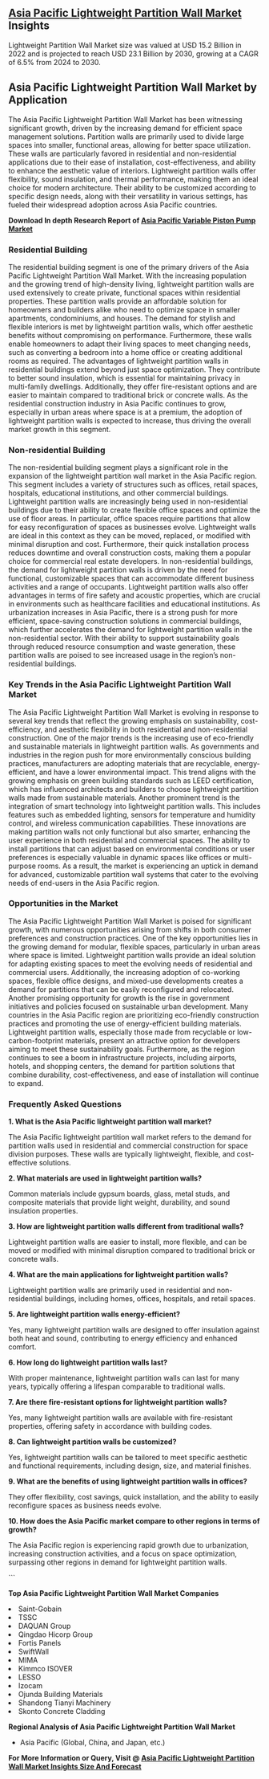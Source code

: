 <h2><a href="https://www.verifiedmarketreports.com/download-sample/?rid=453226&amp;utm_source=Github-Feb&amp;utm_medium=225" target="_blank">Asia Pacific Lightweight Partition Wall Market</a> Insights</h2><p>Lightweight Partition Wall Market size was valued at USD 15.2 Billion in 2022 and is projected to reach USD 23.1 Billion by 2030, growing at a CAGR of 6.5% from 2024 to 2030.</p><p><h2>Asia Pacific Lightweight Partition Wall Market by Application</h2> <p>The Asia Pacific Lightweight Partition Wall Market has been witnessing significant growth, driven by the increasing demand for efficient space management solutions. Partition walls are primarily used to divide large spaces into smaller, functional areas, allowing for better space utilization. These walls are particularly favored in residential and non-residential applications due to their ease of installation, cost-effectiveness, and ability to enhance the aesthetic value of interiors. Lightweight partition walls offer flexibility, sound insulation, and thermal performance, making them an ideal choice for modern architecture. Their ability to be customized according to specific design needs, along with their versatility in various settings, has fueled their widespread adoption across Asia Pacific countries. <p><strong>Download In depth Research Report of <a href="https://www.verifiedmarketreports.com/download-sample/?rid=236118&amp;utm_source=Pulse-Dec&amp;utm_medium=225" target="_blank">Asia Pacific Variable Piston Pump Market</a></strong></p></p> <h3>Residential Building</h3> <p>The residential building segment is one of the primary drivers of the Asia Pacific Lightweight Partition Wall Market. With the increasing population and the growing trend of high-density living, lightweight partition walls are used extensively to create private, functional spaces within residential properties. These partition walls provide an affordable solution for homeowners and builders alike who need to optimize space in smaller apartments, condominiums, and houses. The demand for stylish and flexible interiors is met by lightweight partition walls, which offer aesthetic benefits without compromising on performance. Furthermore, these walls enable homeowners to adapt their living spaces to meet changing needs, such as converting a bedroom into a home office or creating additional rooms as required. The advantages of lightweight partition walls in residential buildings extend beyond just space optimization. They contribute to better sound insulation, which is essential for maintaining privacy in multi-family dwellings. Additionally, they offer fire-resistant options and are easier to maintain compared to traditional brick or concrete walls. As the residential construction industry in Asia Pacific continues to grow, especially in urban areas where space is at a premium, the adoption of lightweight partition walls is expected to increase, thus driving the overall market growth in this segment.</p> <h3>Non-residential Building</h3> <p>The non-residential building segment plays a significant role in the expansion of the lightweight partition wall market in the Asia Pacific region. This segment includes a variety of structures such as offices, retail spaces, hospitals, educational institutions, and other commercial buildings. Lightweight partition walls are increasingly being used in non-residential buildings due to their ability to create flexible office spaces and optimize the use of floor areas. In particular, office spaces require partitions that allow for easy reconfiguration of spaces as businesses evolve. Lightweight walls are ideal in this context as they can be moved, replaced, or modified with minimal disruption and cost. Furthermore, their quick installation process reduces downtime and overall construction costs, making them a popular choice for commercial real estate developers. In non-residential buildings, the demand for lightweight partition walls is driven by the need for functional, customizable spaces that can accommodate different business activities and a range of occupants. Lightweight partition walls also offer advantages in terms of fire safety and acoustic properties, which are crucial in environments such as healthcare facilities and educational institutions. As urbanization increases in Asia Pacific, there is a strong push for more efficient, space-saving construction solutions in commercial buildings, which further accelerates the demand for lightweight partition walls in the non-residential sector. With their ability to support sustainability goals through reduced resource consumption and waste generation, these partition walls are poised to see increased usage in the region’s non-residential buildings.</p> <h3>Key Trends in the Asia Pacific Lightweight Partition Wall Market</h3> <p>The Asia Pacific Lightweight Partition Wall Market is evolving in response to several key trends that reflect the growing emphasis on sustainability, cost-efficiency, and aesthetic flexibility in both residential and non-residential construction. One of the major trends is the increasing use of eco-friendly and sustainable materials in lightweight partition walls. As governments and industries in the region push for more environmentally conscious building practices, manufacturers are adopting materials that are recyclable, energy-efficient, and have a lower environmental impact. This trend aligns with the growing emphasis on green building standards such as LEED certification, which has influenced architects and builders to choose lightweight partition walls made from sustainable materials. Another prominent trend is the integration of smart technology into lightweight partition walls. This includes features such as embedded lighting, sensors for temperature and humidity control, and wireless communication capabilities. These innovations are making partition walls not only functional but also smarter, enhancing the user experience in both residential and commercial spaces. The ability to install partitions that can adjust based on environmental conditions or user preferences is especially valuable in dynamic spaces like offices or multi-purpose rooms. As a result, the market is experiencing an uptick in demand for advanced, customizable partition wall systems that cater to the evolving needs of end-users in the Asia Pacific region.</p> <h3>Opportunities in the Market</h3> <p>The Asia Pacific Lightweight Partition Wall Market is poised for significant growth, with numerous opportunities arising from shifts in both consumer preferences and construction practices. One of the key opportunities lies in the growing demand for modular, flexible spaces, particularly in urban areas where space is limited. Lightweight partition walls provide an ideal solution for adapting existing spaces to meet the evolving needs of residential and commercial users. Additionally, the increasing adoption of co-working spaces, flexible office designs, and mixed-use developments creates a demand for partitions that can be easily reconfigured and relocated. Another promising opportunity for growth is the rise in government initiatives and policies focused on sustainable urban development. Many countries in the Asia Pacific region are prioritizing eco-friendly construction practices and promoting the use of energy-efficient building materials. Lightweight partition walls, especially those made from recyclable or low-carbon-footprint materials, present an attractive option for developers aiming to meet these sustainability goals. Furthermore, as the region continues to see a boom in infrastructure projects, including airports, hotels, and shopping centers, the demand for partition solutions that combine durability, cost-effectiveness, and ease of installation will continue to expand.</p> <h3>Frequently Asked Questions</h3> <p><strong>1. What is the Asia Pacific lightweight partition wall market?</strong></p> <p>The Asia Pacific lightweight partition wall market refers to the demand for partition walls used in residential and commercial construction for space division purposes. These walls are typically lightweight, flexible, and cost-effective solutions.</p> <p><strong>2. What materials are used in lightweight partition walls?</strong></p> <p>Common materials include gypsum boards, glass, metal studs, and composite materials that provide light weight, durability, and sound insulation properties.</p> <p><strong>3. How are lightweight partition walls different from traditional walls?</strong></p> <p>Lightweight partition walls are easier to install, more flexible, and can be moved or modified with minimal disruption compared to traditional brick or concrete walls.</p> <p><strong>4. What are the main applications for lightweight partition walls?</strong></p> <p>Lightweight partition walls are primarily used in residential and non-residential buildings, including homes, offices, hospitals, and retail spaces.</p> <p><strong>5. Are lightweight partition walls energy-efficient?</strong></p> <p>Yes, many lightweight partition walls are designed to offer insulation against both heat and sound, contributing to energy efficiency and enhanced comfort.</p> <p><strong>6. How long do lightweight partition walls last?</strong></p> <p>With proper maintenance, lightweight partition walls can last for many years, typically offering a lifespan comparable to traditional walls.</p> <p><strong>7. Are there fire-resistant options for lightweight partition walls?</strong></p> <p>Yes, many lightweight partition walls are available with fire-resistant properties, offering safety in accordance with building codes.</p> <p><strong>8. Can lightweight partition walls be customized?</strong></p> <p>Yes, lightweight partition walls can be tailored to meet specific aesthetic and functional requirements, including design, size, and material finishes.</p> <p><strong>9. What are the benefits of using lightweight partition walls in offices?</strong></p> <p>They offer flexibility, cost savings, quick installation, and the ability to easily reconfigure spaces as business needs evolve.</p> <p><strong>10. How does the Asia Pacific market compare to other regions in terms of growth?</strong></p> <p>The Asia Pacific region is experiencing rapid growth due to urbanization, increasing construction activities, and a focus on space optimization, surpassing other regions in demand for lightweight partition walls.</p> ```</p><p><strong>Top Asia Pacific Lightweight Partition Wall Market Companies</strong></p><div data-test-id=""><p><li>Saint-Gobain</li><li> TSSC</li><li> DAQUAN Group</li><li> Qingdao Hicorp Group</li><li> Fortis Panels</li><li> SwiftWall</li><li> MIMA</li><li> Kimmco ISOVER</li><li> LESSO</li><li> Izocam</li><li> Ojunda Building Materials</li><li> Shandong Tianyi Machinery</li><li> Skonto Concrete Cladding</li></p><div><strong>Regional Analysis of&nbsp;Asia Pacific Lightweight Partition Wall Market</strong></div><ul><li dir="ltr"><p dir="ltr">Asia Pacific (Global, China, and Japan, etc.)</p></li></ul><p><strong>For More Information or Query, Visit @&nbsp;</strong><strong><a href="https://www.verifiedmarketreports.com/product/lightweight-partition-wall-market/?utm_source=Github-Feb&amp;utm_medium=225" target="_blank">Asia Pacific Lightweight Partition Wall Market Insights Size And Forecast</a></strong></p></div><h2>&nbsp;</h2><div data-test-id="">&nbsp;</div>

